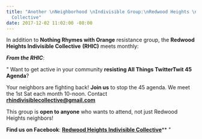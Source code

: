 ```yaml
---
title: "Another \nNeighborhood \nIndivisible Group:\nRedwood Heights \nIndivisible
  Collective"
date: 2017-12-02 11:02:00 -08:00
---
```


In addition to **Nothing Rhymes with Orange** resistance group, the **Redwood Heights Indivisible Collective** **(RHIC)** meets monthly:

***From the RHIC***:

"  Want to get active in your community **resisting All Things TwitterTwit 45 Agenda**?

Your neighbors are fighting back! **Join us** to stop the 45 agenda. We meet the 1st Sat each month 10-noon. Contact **rhindivisiblecollective@gmail.com**

This group is **open to anyone** who wants to attend, not just Redwood Heights neighbors!

**Find us on Facebook**: [**Redwood Heights Indivisible Collective**](https://www.facebook.com/pg/rhindivisiblec/about/?ref=page_internal)**  "